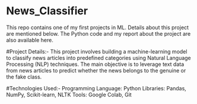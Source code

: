 # News_Classifier
This repo contains one of my first projects in ML. Details about this project are mentioned below. The Python code and my report about the project are also available here.

#Project Details:-
This project involves building a machine-learning model to classify news articles into predefined categories using Natural Language Processing (NLP) techniques. The main objective is to leverage text data from news articles to predict whether the news belongs to the genuine or the fake class.

#Technologies Used:-
Programming Language: Python
Libraries: Pandas, NumPy, Scikit-learn, NLTK
Tools: Google Colab, Git

